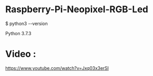 # Raspberry-Pi-Neopixel-RGB-Led


$ python3 --version

Python 3.7.3

# Video :
https://www.youtube.com/watch?v=Jxq03x3erSI
